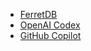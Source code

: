 - [FerretDB](https://www.ferretdb.io)
- [OpenAI Codex](https://openai.com/blog/openai-codex/)
- [GitHub Copilot](https://copilot.github.com)